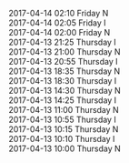 2017-04-14 02:10 Friday  N  
2017-04-14 02:05 Friday  I  
2017-04-14 02:00 Friday  N  
2017-04-13 21:25 Thursday  I  
2017-04-13 21:00 Thursday  N  
2017-04-13 20:55 Thursday  I  
2017-04-13 18:35 Thursday  N  
2017-04-13 18:30 Thursday  I  
2017-04-13 14:30 Thursday  N  
2017-04-13 14:25 Thursday  I  
2017-04-13 11:00 Thursday  N  
2017-04-13 10:55 Thursday  I  
2017-04-13 10:15 Thursday  N  
2017-04-13 10:10 Thursday  I  
2017-04-13 10:00 Thursday  N  
